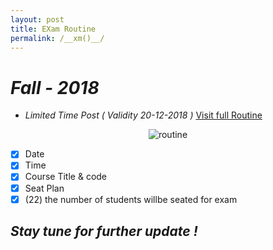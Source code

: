 ```yaml
---
layout: post
title: EXam Routine
permalink: /__xm()__/
---
```

# *Fall - 2018* 
* *Limited Time Post ( Validity 20-12-2018 )* [Visit full Routine](https://daffodilvarsity.edu.bd/notice-file/CSE_Final_Exam_Routine_Fall_18_(CSE).pdf)


<p align='center'>
 <img src="https://user-images.githubusercontent.com/35966401/49942867-afdf3280-ff10-11e8-806d-890fd7614778.png" alt=" routine" />
</p>

- [x] Date
- [x] Time
- [x] Course Title & code
- [x] Seat Plan 
- [x] (22) the number of students willbe seated for exam 

## *Stay tune for further update !*
 
